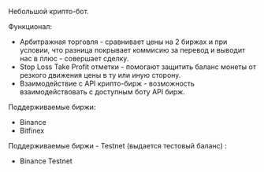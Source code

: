 Небольшой крипто-бот. 

Функционал: 
- Арбитражная торговля - сравнивает цены на 2 биржах и при условии, что разница покрывает коммисию за перевод и выводит нас в плюс - совершает сделку.
- Stop Loss Take Profit отметки - помогают защитить баланс монеты от резкого движения цены в ту или иную сторону.
- Взаимодействие с API крипто-бирж - возможность взаимодействовать с доступным боту API бирж.
  
Поддерживаемые биржи:
- Binance
- Bitfinex
  
Поддерживаемые биржи - Testnet (выдается тестовый баланс) :
- Binance Testnet
